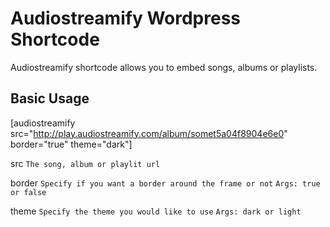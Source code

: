# Audiostreamify Wordpress Shortcode
Audiostreamify shortcode allows you to embed songs, albums or playlists.

## Basic Usage
[audiostreamify src="http://play.audiostreamify.com/album/somet5a04f8904e6e0" border="true" theme="dark"]

src
``The song, album or playlit url``

border
``Specify if you want a border around the frame or not``
``Args: true or false``

theme
``Specify the theme you would like to use``
``Args: dark or light``
